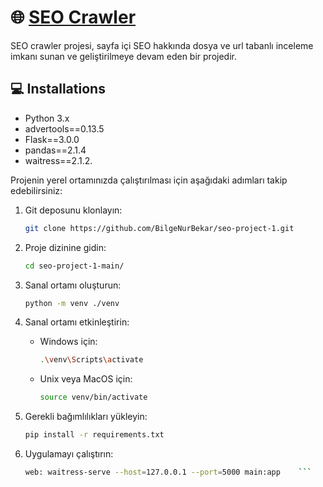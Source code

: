 # 🌐  [SEO Crawler](https://github.com/BilgeNurBekar/seo-project-1)

SEO crawler projesi, sayfa içi SEO hakkında dosya ve url tabanlı inceleme imkanı sunan ve geliştirilmeye devam eden bir projedir.

## 💻 Installations

- Python 3.x
- advertools==0.13.5
- Flask==3.0.0
- pandas==2.1.4
- waitress==2.1.2.


Projenin yerel ortamınızda çalıştırılması için aşağıdaki adımları takip edebilirsiniz:

1. Git deposunu klonlayın:

    ```bash
    git clone https://github.com/BilgeNurBekar/seo-project-1.git
    ```

2. Proje dizinine gidin:

     ```bash
    cd seo-project-1-main/
    ```

3. Sanal ortamı oluşturun:

    ```bash
    python -m venv ./venv
    ```

4. Sanal ortamı etkinleştirin:

    - Windows için:

        ```bash
        .\venv\Scripts\activate
        ```

    - Unix veya MacOS için:

        ```bash
        source venv/bin/activate
        ```

5. Gerekli bağımlılıkları yükleyin:

    ```bash
    pip install -r requirements.txt
    ```

6. Uygulamayı çalıştırın:

    ```bash
    web: waitress-serve --host=127.0.0.1 --port=5000 main:app    ```
    ```
 
